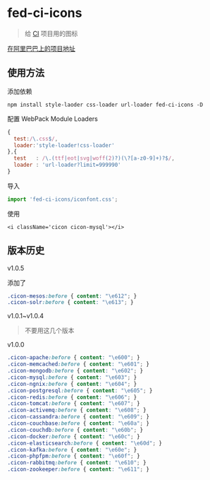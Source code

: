 # fed-ci-icons

> 给 [CI](http://git.oneapm.me/cloud/fed-ci) 项目用的图标

[在阿里巴巴上的项目地址](http://www.iconfont.cn/users/project?pid=45332)

## 使用方法

添加依赖

```
npm install style-laoder css-loader url-loader fed-ci-icons -D
```

配置 WebPack Module Loaders

```js
{
  test:/\.css$/,
  loader:'style-loader!css-loader'
},{
  test   : /\.(ttf|eot|svg|woff(2)?)(\?[a-z0-9]+)?$/,
  loader : 'url-loader?limit=999990'
}
```

导入

```js
import 'fed-ci-icons/iconfont.css';
```

使用

```
<i className='cicon cicon-mysql'></i>
```


## 版本历史

v1.0.5 

添加了

```css
.cicon-mesos:before { content: "\e612"; }
.cicon-solr:before { content: "\e613"; }
```

v1.0.1~v1.0.4 

> 不要用这几个版本

v1.0.0

```css
.cicon-apache:before { content: "\e600"; }
.cicon-memcached:before { content: "\e601"; }
.cicon-mongodb:before { content: "\e602"; }
.cicon-mysql:before { content: "\e603"; }
.cicon-ngnix:before { content: "\e604"; }
.cicon-postgresql:before { content: "\e605"; }
.cicon-redis:before { content: "\e606"; }
.cicon-tomcat:before { content: "\e607"; }
.cicon-activemq:before { content: "\e608"; }
.cicon-cassandra:before { content: "\e609"; }
.cicon-couchbase:before { content: "\e60a"; }
.cicon-couchdb:before { content: "\e60b"; }
.cicon-docker:before { content: "\e60c"; }
.cicon-elasticsearch:before { content: "\e60d"; }
.cicon-kafka:before { content: "\e60e"; }
.cicon-phpfpm:before { content: "\e60f"; }
.cicon-rabbitmq:before { content: "\e610"; }
.cicon-zookeeper:before { content: "\e611"; }
```
